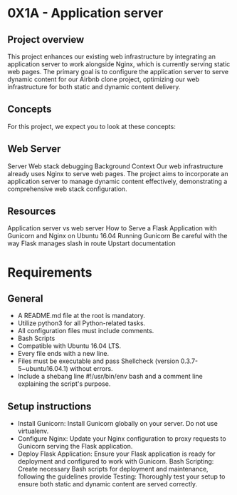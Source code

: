 # 0X1A - Application server
## Project overview
This project enhances our existing web infrastructure by integrating an application server to work alongside Nginx, which is currently serving static web pages. The primary goal is to configure the application server to serve dynamic content for our Airbnb clone project, optimizing our web infrastructure for both static and dynamic content delivery.

## Concepts
For this project, we expect you to look at these concepts:

## Web Server
Server
Web stack debugging
Background Context
Our web infrastructure already uses Nginx to serve web pages. The project aims to incorporate an application server to manage dynamic content effectively, demonstrating a comprehensive web stack configuration.

## Resources
Application server vs web server
How to Serve a Flask Application with Gunicorn and Nginx on Ubuntu 16.04
Running Gunicorn
Be careful with the way Flask manages slash in route
Upstart documentation

# Requirements
## General
- A README.md file at the root is mandatory.
- Utilize python3 for all Python-related tasks.
- All configuration files must include comments.
- Bash Scripts
- Compatible with Ubuntu 16.04 LTS.
- Every file ends with a new line.
- Files must be executable and pass Shellcheck (version 0.3.7-5~ubuntu16.04.1) without errors.
- Include a shebang line #!/usr/bin/env bash and a comment line explaining the script's purpose.

## Setup instructions
- Install Gunicorn: Install Gunicorn globally on your server. Do not use virtualenv.
- Configure Nginx: Update your Nginx configuration to proxy requests to Gunicorn serving the Flask application.
- Deploy Flask Application: Ensure your Flask application is ready for deployment and configured to work with Gunicorn.
Bash Scripting: Create necessary Bash scripts for deployment and maintenance, following the guidelines provide Testing: Thoroughly test your setup to ensure both static and dynamic content are served correctly.
